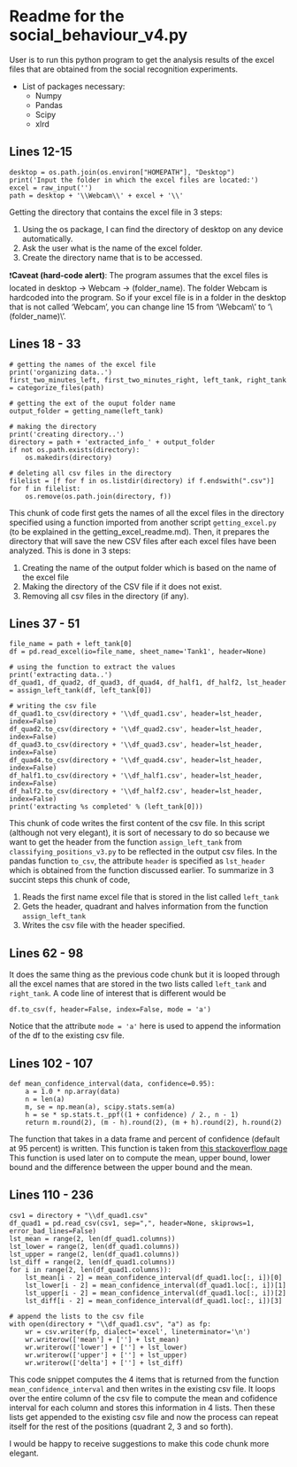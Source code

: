 # **Readme for the social_behaviour_v4.py**
User is to run this python program to get the analysis results of the excel files that are obtained from the social recognition experiments.
- List of packages necessary:
  - Numpy
  - Pandas
  - Scipy
  - xlrd

## Lines 12-15

```
desktop = os.path.join(os.environ["HOMEPATH"], "Desktop")
print('Input the folder in which the excel files are located:')
excel = raw_input('')
path = desktop + '\\Webcam\\' + excel + '\\'
```

Getting the directory that contains the excel file in 3 steps:
  1. Using the os package, I can find the directory of desktop on any device automatically.
  1. Ask the user what is the name of the excel folder.
  1. Create the directory name that is to be accessed.
  
❗️**Caveat (hard-code alert)**: The program assumes that the excel files is located in desktop -> Webcam -> (folder_name). The folder Webcam is hardcoded into the program. So if your excel file is in a folder in the desktop that is not called ‘Webcam’, you can change line 15 from ‘\\Webcam\\’ to ‘\\(folder_name)\\’.

## Lines 18 - 33

```
# getting the names of the excel file
print('organizing data..')
first_two_minutes_left, first_two_minutes_right, left_tank, right_tank = categorize_files(path)

# getting the ext of the ouput folder name
output_folder = getting_name(left_tank)

# making the directory
print('creating directory..')
directory = path + 'extracted_info_' + output_folder
if not os.path.exists(directory):
    os.makedirs(directory)
    
# deleting all csv files in the directory
filelist = [f for f in os.listdir(directory) if f.endswith(".csv")]
for f in filelist:
    os.remove(os.path.join(directory, f))
```

This chunk of code first gets the names of all the excel files in the directory specified using a function imported from another script `getting_excel.py` (to be explained in the getting_excel_readme.md). Then, it prepares the directory that will save the new CSV files after each excel files have been analyzed. This is done in 3 steps:
  1. Creating the name of the output folder which is based on the name of the excel file
  1. Making the directory of the CSV file if it does not exist.
  1. Removing all csv files in the directory (if any).
  
## Lines 37 - 51

```
file_name = path + left_tank[0]
df = pd.read_excel(io=file_name, sheet_name='Tank1', header=None)

# using the function to extract the values
print('extracting data..')
df_quad1, df_quad2, df_quad3, df_quad4, df_half1, df_half2, lst_header = assign_left_tank(df, left_tank[0])

# writing the csv file
df_quad1.to_csv(directory + '\\df_quad1.csv', header=lst_header, index=False)
df_quad2.to_csv(directory + '\\df_quad2.csv', header=lst_header, index=False)
df_quad3.to_csv(directory + '\\df_quad3.csv', header=lst_header, index=False)
df_quad4.to_csv(directory + '\\df_quad4.csv', header=lst_header, index=False)
df_half1.to_csv(directory + '\\df_half1.csv', header=lst_header, index=False)
df_half2.to_csv(directory + '\\df_half2.csv', header=lst_header, index=False)
print('extracting %s completed' % (left_tank[0]))
```

This chunk of code writes the first content of the csv file. In this script (although not very elegant), it is sort of necessary to do so because we want to get the header from the function `assign_left_tank` from `classifying_positions_v3.py` to be reflected in the output csv files. In the pandas function `to_csv`, the attribute `header` is specified as `lst_header` which is obtained from the function discussed earlier. To summarize in 3 succint steps this chunk of code,
  1. Reads the first name excel file that is stored in the list called `left_tank`
  1. Gets the header, quadrant and halves information from the function `assign_left_tank`
  1. Writes the csv file with the header specified.
  
## Lines 62 - 98

It does the same thing as the previous code chunk but it is looped through all the excel names that are stored in the two lists called `left_tank` and `right_tank`. A code line of interest that is different would be

```
df.to_csv(f, header=False, index=False, mode = 'a')
```

Notice that the attribute `mode = 'a'` here is used to append the information of the df to the existing csv file.

## Lines 102 - 107

```
def mean_confidence_interval(data, confidence=0.95):
    a = 1.0 * np.array(data)
    n = len(a)
    m, se = np.mean(a), scipy.stats.sem(a)
    h = se * sp.stats.t._ppf((1 + confidence) / 2., n - 1)
    return m.round(2), (m - h).round(2), (m + h).round(2), h.round(2)
```

The function that takes in a data frame and percent of confidence (default at 95 percent) is written. This function is taken from [this stackoverflow page](https://stackoverflow.com/questions/15033511/compute-a-confidence-interval-from-sample-data) This function is used later on to compute the mean, upper bound, lower bound and the difference between the upper bound and the mean.

## Lines 110 - 236

```
csv1 = directory + "\\df_quad1.csv"
df_quad1 = pd.read_csv(csv1, sep=",", header=None, skiprows=1, error_bad_lines=False)
lst_mean = range(2, len(df_quad1.columns))
lst_lower = range(2, len(df_quad1.columns))
lst_upper = range(2, len(df_quad1.columns))
lst_diff = range(2, len(df_quad1.columns))
for i in range(2, len(df_quad1.columns)):
    lst_mean[i - 2] = mean_confidence_interval(df_quad1.loc[:, i])[0]
    lst_lower[i - 2] = mean_confidence_interval(df_quad1.loc[:, i])[1]
    lst_upper[i - 2] = mean_confidence_interval(df_quad1.loc[:, i])[2]
    lst_diff[i - 2] = mean_confidence_interval(df_quad1.loc[:, i])[3]

# append the lists to the csv file
with open(directory + "\\df_quad1.csv", "a") as fp:
    wr = csv.writer(fp, dialect='excel', lineterminator='\n')
    wr.writerow(['mean'] + [''] + lst_mean)
    wr.writerow(['lower'] + [''] + lst_lower)
    wr.writerow(['upper'] + [''] + lst_upper)
    wr.writerow(['delta'] + [''] + lst_diff)
```

This code snippet computes the 4 items that is returned from the function `mean_confidence_interval` and then writes in the existing csv file. It loops over the entire column of the csv file to compute the mean and cofidence interval for each column and stores this information in 4 lists. Then these lists get appended to the existing csv file and now the process can repeat itself for the rest of the positions (quadrant 2, 3 and so forth).

I would be happy to receive suggestions to make this code chunk more elegant.
